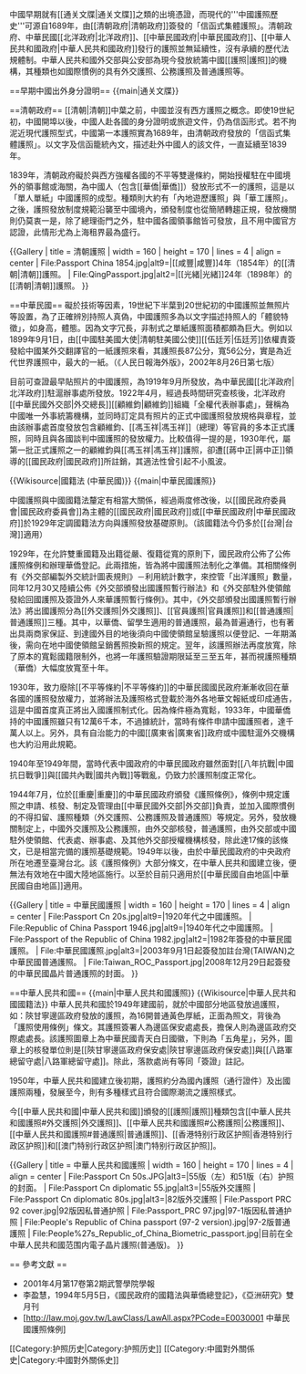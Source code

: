 中國早期就有[[通关文牒|通关文牒]]之類的出境憑證，而現代的'''中國護照歷史'''可源自1689年，由[[清朝政府|清朝政府]]簽發的「信函式集體護照」。清朝政府、中華民國[[北洋政府|北洋政府]]、[[中華民國政府|中華民國政府]]、[[中華人民共和國政府|中華人民共和國政府]]發行的護照並無延續性，沒有承續的歷代法規體制。中華人民共和國外交部與公安部為現今發放統籌中國[[護照|護照]]的機構，其種類也如國際慣例的具有外交護照、公務護照及普通護照等。

==早期中國出外身分證明==
{{main|通关文牒}}

==清朝政府==
[[清朝|清朝]]中葉之前，中國並沒有西方護照之概念。即使19世紀初，中國開埠以後，中國人赴各國的身分證明或旅遊文件，仍為信函形式。若不拘泥近現代護照型式，中國第一本護照實為1689年，由清朝政府發放的「信函式集體護照」。以文字及信函籠統內文，描述赴外中國人的該文件，一直延續至1839年。

1839年，清朝政府礙於與西方強權各國的不平等雙邊條約，開始授權駐在中國境外的領事館或海關，為中國人（包含[[華僑|華僑]]）發放形式不一的護照，這是以「單人單紙」中國護照的成型。種類則大約有「內地遊歷護照」與「華工護照」。之後，護照發放制度規範沿襲至中國境內，頒發制度也從簡陋轉趨正規，發放機關則仍莫衷一是，除了總理衙門之外，駐中國各國領事館皆可發放，且不用中國官方認證，此情形尤為上海租界最為盛行。

{{Gallery
| title = 清朝護照
| width = 160
| height = 170
| lines = 4
| align = center
| File:Passport China 1854.jpg|alt9=|[[咸豐|咸豐]]4年（1854年）的[[清朝|清朝]]護照。
| File:QingPassport.jpg|alt2=|[[光緒|光緒]]24年（1898年）的[[清朝|清朝]]護照。
}}

==中華民國==
礙於技術等因素，19世紀下半葉到20世紀初的中國護照並無照片等設置，為了正確辨別持照人真偽，中國護照多為以文字描述持照人的「體貌特徵」，如身高，體態。因為文字冗長，非制式之單紙護照面積都頗為巨大。例如以1899年9月1日，由[[中國駐美國大使|清朝駐美國公使]][[伍廷芳|伍廷芳]]依權責簽發給中國某外交翻譯官的一紙護照來看，其護照長87公分，寬56公分，實是為近代世界護照中，最大的一紙。（《人民日報海外版》，2002年8月26日第七版）

目前可查證最早貼照片的中國護照，為1919年9月所發放，為中華民國[[北洋政府|北洋政府]]駐滬辦事處所發放。1922年4月，經過長時間研究查核後，北洋政府[[中華民國外交部|外交總長]][[顧維鈞|顧維鈞]]組織「全權代表辦事處」，聲稱為中國唯一外事統籌機構，並同時訂定具有照片的正式中國護照發放規格與章程，並由該辦事處首度發放包含顧維鈞、[[馮玉祥|馮玉祥]]（總理）等官員的多本正式護照，同時且與各國談判中國護照的發放權力。比較值得一提的是，1930年代，屬第一批正式護照之一的顧維鈞與[[馮玉祥|馮玉祥]]護照，卻遭[[蔣中正|蔣中正]]領導的[[國民政府|國民政府]]所註銷，其適法性曾引起不小風波。

{{Wikisource|國籍法 (中華民國)}}
{{main|中華民國護照}}

中國護照與中國國籍法釐定有相當大關係，經過兩度修改後，以[[國民政府委員會|國民政府委員會]]為主體的[[國民政府|國民政府]]或[[中華民國政府|中華民國政府]]於1929年定調國籍法方向與護照發放基礎原則。（該國籍法今仍多於[[台灣|台灣]]適用）

1929年，在允許雙重國籍及出籍從嚴、復籍從寬的原則下，國民政府公佈了公佈護照條例和辦理華僑登記。此兩措施，皆為將中國護照法制化之準備。其相關條例有《外交部編製外交統計圖表規則》－利用統計數字，來控管「出洋護照」數量，同年12月30又陸續公佈《外交部頒發出國護照暫行辦法》和《外交部駐外使領館發給回國護照及簽證外人來華護照暫行條例》。其中，《外交部頒發出國護照暫行辦法》將出國護照分為[[外交護照|外交護照]]、[[官員護照|官員護照]]和[[普通護照|普通護照]]三種。其中，以華僑、留學生適用的普通護照，最為普遍通行，也有著出具兩商家保証、到達國外目的地後須向中國使領館呈驗護照以便登記、一年期滿後，需向在地中國使領館呈銷舊照換新照的規定。翌年，該護照辦法再度放寬，除了原本的寬鬆國籍限制外，也將一年護照驗證期限延至三至五年，甚而視護照種類（華僑）大幅度放寬至十年。

1930年，致力廢除[[不平等條約|不平等條約]]的中華民國國民政府漸漸收回在華各國的護照發放權力，並將辦法及護照格式登載於海外各地華文報紙或印成通告，這是中國首度真正將出入國護照制式化。因為條件極為寬鬆，1933年，中國華僑持的中國護照雖只有12萬6千本，不過據統計，當時有條件申請中國護照者，達千萬人以上。另外，具有自治能力的中國[[廣東省|廣東省]]政府或中國駐滬外交機構也大約沿用此規範。

1940年至1949年間，當時代表中國政府的中華民國政府雖然面對[[八年抗戰|中國抗日戰爭]]與[[國共內戰|國共內戰]]等戰亂，仍致力於護照制度正常化。

1944年7月，位於[[重慶|重慶]]的中華民國政府頒發《護照條例》，條例中規定護照之申請、核發、制定及管理由[[中華民國外交部|外交部]]負責，並加入國際慣例的不得扣留、護照種類（外交護照、公務護照及普通護照）等規定。另外，發放機關制定上，中國外交護照及公務護照，由外交部核發，普通護照，由外交部或中國駐外使領館、代表處、辦事處、及其他外交部授權機構核發，除此達17條的該條文，已是相當完備的護照基礎規範。1949年以後，由於中華民國政府的中央政府所在地遷至臺灣台北。該《護照條例》大部分條文，在中華人民共和國建立後，便無法有效地在中國大陸地區施行。以至於目前只適用於[[中華民國自由地區|中華民國自由地區]]適用。

{{Gallery
| title = 中華民國護照
| width = 160
| height = 170
| lines = 4
| align = center
| File:Passport Cn 20s.jpg|alt9=|1920年代之中國護照。
| File:Republic of China Passport 1946.jpg|alt9=|1940年代之中國護照。
| File:Passport of the Republic of China 1982.jpg|alt2=|1982年簽發的中華民國護照。
| File:中華民國護照.jpg|alt3=|2003年9月1日起簽發加註台灣(TAIWAN)之中華民國普通護照。
| File:Taiwan_ROC_Passport.jpg|2008年12月29日起簽發的中華民國晶片普通護照的封面。
}}

==中華人民共和國==
{{main|中華人民共和國護照}}
{{Wikisource|中華人民共和國國籍法}}
中華人民共和國於1949年建國前，就於中國部分地區發放過護照，如：陝甘寧邊區政府發放的護照，為16開普通黃色厚紙，正面為照文，背後為「護照使用條例」條文。其護照簽署人為邊區保安處處長，擔保人則為邊區政府交際處處長。該護照圖章上為中華民國青天白日國徽，下則為「五角星」，另外，圖章上的核發單位則是[[陝甘寧邊區政府保安處|陝甘寧邊區政府保安處]]與[[八路軍總留守處|八路軍總留守處]]。除此，落款處尚有等同「簽證」註記。

1950年，中華人民共和國建立後初期，護照約分為國內護照（通行證件）及出國護照兩種，發展至今，則有多種樣式且符合國際潮流之護照樣式。

今[[中華人民共和國|中華人民共和國]]頒發的[[護照|護照]]種類包含[[中華人民共和國護照#外交護照|外交護照]]、[[中華人民共和國護照#公務護照|公務護照]]、[[中華人民共和國護照#普通護照|普通護照]]、[[香港特别行政区护照|香港特别行政区护照]]和[[澳门特别行政区护照|澳门特别行政区护照]]。

{{Gallery
| title = 中華人民共和國護照
| width = 160
| height = 170
| lines = 4
| align = center
| File:Passport Cn 50s.JPG|alt3=|55版（左）和51版（右）护照的封面。
| File:Passport Cn diplomatic 55.jpg|alt3=|55版外交護照
| File:Passport Cn diplomatic 80s.jpg|alt3=|82版外交護照
| File:Passport PRC 92 cover.jpg|92版因私普通护照
| File:Passport_PRC 97.jpg|97-1版因私普通护照
| File:People's Republic of China passport (97-2 version).jpg|97-2版普通護照
| File:People%27s_Republic_of_China_Biometric_passport.jpg|目前在全中華人民共和國范围内電子晶片護照(普通版)。
}}

== 參考文獻 ==
* 2001年4月第17卷第2期武警學院學報
* 李盈慧，1994年5月5日，《國民政府的國籍法與華僑總登記》，《亞洲研究》雙月刊
* [http://law.moj.gov.tw/LawClass/LawAll.aspx?PCode=E0030001 中華民國護照條例]

[[Category:护照历史|Category:护照历史]]
[[Category:中國對外關係史|Category:中國對外關係史]]